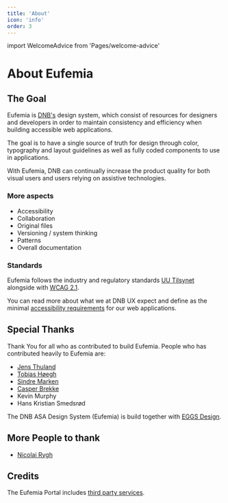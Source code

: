 ```yaml
---
title: 'About'
icon: 'info'
order: 3
---
```


import WelcomeAdvice from 'Pages/welcome-advice'

# About Eufemia

## The Goal

Eufemia is [DNB's](https://www.dnb.no/) design system, which consist of resources for designers and developers in order to maintain consistency and efficiency when building accessible web applications.

The goal is to have a single source of truth for design through color, typography and layout guidelines as well as fully coded components to use in applications.

With Eufemia, DNB can continually increase the product quality for both visual users and users relying on assistive technologies.

### More aspects

- Accessibility
- Collaboration
- Original files
- Versioning / system thinking
- Patterns
- Overall documentation

### Standards

Eufemia follows the industry and regulatory standards [UU Tilsynet](https://www.uutilsynet.no/) alongside with [WCAG 2.1](www.w3.org/TR/WCAG21/).

You can read more about what we at DNB UX expect and define as the minimal [accessibility requirements](/uilib/usage/accessibility) for our web applications.

<WelcomeAdvice />

## Special Thanks

Thank You for all who as contributed to build Eufemia. People who has contributed heavily to Eufemia are:

- [Jens Thuland](https://dnb.enterprise.slack.com/user/@WE4QCR6PQ)
- [Tobias Høegh](https://dnb.enterprise.slack.com/user/@WE2M4E65N)
- [Sindre Marken](https://dnb.enterprise.slack.com/user/@WDUUEJNVC)
- [Casper Brekke](https://dnb.enterprise.slack.com/user/@WDU4VCEP5)
- Kevin Murphy
- Hans Kristian Smedsrød

The DNB ASA Design System (Eufemia) is build together with [EGGS Design](https://eggsdesign.com/).

## More People to thank

- [Nicolai Rygh](https://dnb.enterprise.slack.com/user/@WDY36GXKM)

## Credits

The Eufemia Portal includes [third party services](/design-system/credits).
